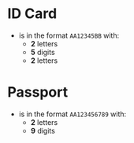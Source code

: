 # ID Card
- is in the format `AA12345BB` with:
    - **2** letters
    - **5** digits
    - **2** letters

# Passport
- is in the format `AA123456789` with:
    - **2** letters
    - **9** digits

